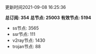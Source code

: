 更新时间2021-09-08 16:25:36

**总订阅: 354**
**总节点: 25003**
**有效节点: 5194**
- ss节点: 3565
- ssr节点: 111
- v2ray节点: 1430
- trojan节点: 88
